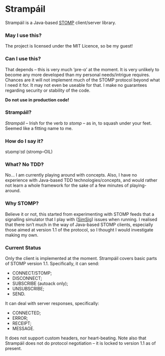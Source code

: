 # Strampáil #

Strampáil is a Java-based [STOMP](http://stomp.github.io/) client/server library.

### May I use this? ###

The project is licensed under the MIT Licence, so be my guest!

### Can I use this? ###

That depends – this is very much ‘pre-α’ at the moment. It is very unlikely to become any more developed than my personal needs/intrigue requires. Chances are it will not implement much of the STOMP protocol beyond what I need it for. It may not even be useable for that. I make no guarantees regarding security or stability of the code.

**Do not use in production code!**

### Strampáil? ###

_Strampáil_ – Irish for the verb _to stomp_ – as in, to squash under your feet. Seemed like a fitting name to me.

### How do I say it? ###

stɹɒmpˈɔɪl (stromp–OIL)

### What? No TDD‽ ###

No…
I am currently playing around with concepts. Also, I have no experience with Java-based TDD technologies/concepts, and would rather not learn a whole framework for the sake of a few minutes of playing-around.

### Why STOMP? ###

Believe it or not, this started from experimenting with STOMP feeds that a signalling simulator that I play with ([SimSig](www.simsig.co.uk)) issues when running. I realised that there isn’t much in the way of Java-based STOMP clients, especially those aimed at version 1.1 of the protocol, so I thought I would investigate making my own.

### Current Status ###

Only the client is implemented at the moment.
Strampáil covers basic parts of STOMP version 1.1. Specifically, it can send:

- CONNECT/STOMP;
- DISCONNECT;
- SUBSCRIBE (autoack only);
- UNSUBSCRIBE;
- SEND.

It can deal with server responses, specifically:

- CONNECTED;
- ERROR;
- RECEIPT;
- MESSAGE.

It does not support custom headers, nor heart-beating. Note also that Strampáil does not do protocol negotiation – it is locked to version 1.1 as of present.
